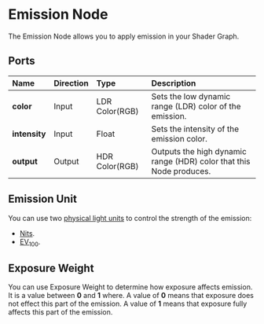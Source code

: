 # Emission Node

The Emission Node allows you to apply emission in your Shader Graph.

## Ports

| Name          | Direction | Type           | Description                                                  |
| :------------ | :-------- | :------------- | :----------------------------------------------------------- |
| **color**     | Input     | LDR Color(RGB) | Sets the low dynamic range (LDR) color of the emission.      |
| **intensity** | Input     | Float          | Sets the intensity of the emission color.                    |
| **output**    | Output    | HDR Color(RGB) | Outputs the high dynamic range (HDR) color that this Node produces. |

## Emission Unit
You can use two [physical light units](Physical-Light-Units.html) to control the strength of the emission:

* [Nits](Physical-Light-Units.html#Nits).
* [EV<sub>100</sub>](Physical-Light-Units#EV).


## Exposure Weight
You can use Exposure Weight to determine how exposure affects emission. It is a value between **0** and **1** where. A value of **0** means that exposure does not effect this part of the emission. A value of **1** means that exposure fully affects this part of the emission.

